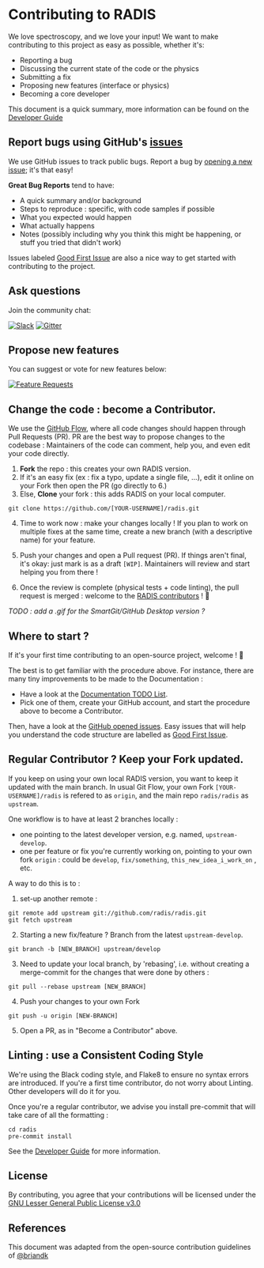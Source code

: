 # Contributing to RADIS

We love spectroscopy, and we love your input! We want to make contributing to this project as easy as possible, whether it's:

- Reporting a bug
- Discussing the current state of the code or the physics
- Submitting a fix
- Proposing new features (interface or physics)
- Becoming a core developer

This document is a quick summary, more information can be found on the [Developer Guide](https://radis.readthedocs.io/en/latest/dev/developer.html)


## Report bugs using GitHub's [issues](https://github.com/radis/radis/issues)
We use GitHub issues to track public bugs. Report a bug by [opening a new issue](https://github.com/radis/radis/issues/new/choose); it's that easy!

**Great Bug Reports** tend to have:

- A quick summary and/or background
- Steps to reproduce : specific, with code samples if possible
- What you expected would happen
- What actually happens
- Notes (possibly including why you think this might be happening, or stuff you tried that didn't work)

Issues labeled [Good First Issue](https://github.com/radis/radis/issues?q=is%3Aissue+is%3Aopen+label%3A%22good+first+issue%22)
are also a nice way to get started with contributing to the project.


## Ask questions

Join the community chat:

[![Slack](https://img.shields.io/badge/slack-join-green.svg?logo=slack)](https://radis.github.io/slack-invite/)
[![Gitter](https://badges.gitter.im/Join%20Chat.svg)](https://gitter.im/radis-radiation/community)

## Propose new features

You can suggest or vote for new features below:

[![Feature Requests](https://feathub.com/radis/radis?format=svg)](https://feathub.com/radis/radis)


## Change the code : become a Contributor.

We use the [GitHub Flow](https://guides.github.com/introduction/flow/index.html), where
all code changes should happen through Pull Requests (PR). PR are the best way to propose changes to the codebase :
Maintainers of the code can comment, help you, and even edit your code directly.

1. **Fork** the repo : this creates your own RADIS version.
2. If it's an easy fix (ex : fix a typo, update a single file, ...), edit it online on your Fork then open the PR (go directly to 6.)
3. Else, **Clone** your fork : this adds RADIS on your local computer.

```git clone https://github.com/[YOUR-USERNAME]/radis.git```

4. Time to work now : make your changes locally ! If you plan to work on multiple fixes at the same time,
create a new branch (with a descriptive name) for your feature.

5. Push your changes and open a Pull request (PR). If things aren't final, it's okay: just mark is as a draft `[WIP]`. Maintainers will review and start helping you from there !
6. Once the review is complete (physical tests + code linting), the pull request is merged : welcome to the [RADIS contributors](https://github.com/radis/radis/graphs/contributors) ! :clap:

*TODO : add a .gif for the SmartGit/GitHub Desktop version ?*

## Where to start ?

If it's your first time contributing to an open-source project, welcome ! 👋

The best is to get familiar with the procedure above. For instance, there are many tiny improvements to be made to the Documentation :
- Have a look at the [Documentation TODO List](https://github.com/radis/radis/issues/77).
- Pick one of them, create your GitHub account, and start the procedure above to become a Contributor.

Then, have a look at the [GitHub opened issues](https://github.com/radis/radis/issues). Easy issues that will help you understand the code structure are labelled as
[Good First Issue](https://github.com/radis/radis/contribute).


## Regular Contributor ? Keep your Fork updated.

If you keep on using your own local RADIS version, you want to keep it updated with the main branch.
In usual Git Flow, your own Fork ``[YOUR-USERNAME]/radis`` is refered to as ``origin``, and the main
repo ``radis/radis`` as ``upstream``.

One workflow is to have at least 2 branches locally :

- one pointing to the latest developer version, e.g. named, ``upstream-develop``.
- one per feature or fix you're currently working on, pointing to your own fork ``origin`` : could be ``develop``, ``fix/something``, ``this_new_idea_i_work_on`` , etc.

A way to do this is to :

1. set-up another remote :

```
git remote add upstream git://github.com/radis/radis.git
git fetch upstream
```

2. Starting a new fix/feature ? Branch from the latest ``upstream-develop``.
```
git branch -b [NEW_BRANCH] upstream/develop
```

3. Need to update your local branch, by 'rebasing', i.e. without creating a merge-commit for the changes that were done by others  :

```
git pull --rebase upstream [NEW_BRANCH]
```
4. Push your changes to your own Fork
```
git push -u origin [NEW-BRANCH]
```
5. Open a PR, as in "Become a Contributor" above.



## Linting : use a Consistent Coding Style

We're using the Black coding style, and Flake8 to ensure no syntax errors are introduced.
If you're a first time contributor, do not worry about Linting. Other developers will do it for you.

Once you're a regular contributor, we advise you install pre-commit that will take care of all the formatting :

```
cd radis
pre-commit install
```

See the [Developer Guide](https://radis.readthedocs.io/en/latest/dev/developer.html#code-linting)
for more information.

## License
By contributing, you agree that your contributions will be licensed under the [GNU Lesser General Public License v3.0](https://github.com/radis/radis/blob/develop/LICENSE)

## References
This document was adapted from the open-source contribution guidelines of [@briandk](https://gist.github.com/briandk/3d2e8b3ec8daf5a27a62)
